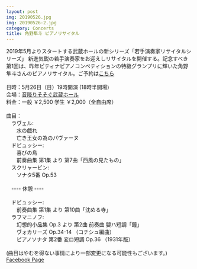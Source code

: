 ```yaml
---
layout: post
img: 20190526.jpg
img: 20190526-2.jpg
category: Concerts
title: 角野隼斗 ピアノリサイタル
---
```

2019年5月よりスタートする武蔵ホールの新シリーズ「若手演奏家リサイタルシリーズ」
新進気鋭の若手演奏家をお迎えしリサイタルを開催する。記念すべき第1回は、昨年ピティナピアノコンペティションの特級グランプリに輝いた角野隼斗さんのピアノリサイタル。ご予約は<a href="https://t.pia.jp/pia/event/event.do?eventCd=1909033">こちら</a><br>
 <br>
日時：5月26日（日）19時開演 (18時半開場) <br>
会場：<a href="https://www.musashihall.com">音降りそそぐ武蔵ホール</a> <br>
料金：一般 ￥2,500 学生 ￥2,000（全自由席）<br>
<br>
曲目： <br>
　ラヴェル: <br>
　　水の戯れ <br>
　　亡き王女の為のパヴァーヌ <br>
　ドビュッシー:  <br>
　　喜びの島 <br>
　　前奏曲集 第1集 より 第7曲「西風の見たもの」 <br>
　スクリャービン:  <br>
　　ソナタ5番 Op.53 <br>
 <br>
　---- 休憩 ---- <br>
 <br>
　ドビュッシー: <br>
　　前奏曲集 第1集 より 第10曲「沈める寺」  <br>
　ラフマニノフ: <br>
　　幻想的小品集 Op.3 より 第2曲 前奏曲 嬰ハ短調「鐘」 <br>
　　ヴォカリーズ Op.34-14 （コチシュ編曲） <br>
　　ピアノソナタ 第2番 変ロ短調 Op.36 （1931年版） <br>
 <br>
(曲目はやむを得ない事情により一部変更になる可能性もございます。) <br>
<a href="https://www.facebook.com/events/428673891235603/">Facebook Page</a>
